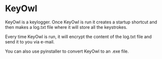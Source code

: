 # KeyOwl
KeyOwl is a keylogger. Once KeyOwl is run it creates a startup shortcut and then makes a log.txt file where it will store all 
the keystrokes. 

Every time KeyOwl is run, it will encrypt the content of the log.txt file and send it to you via e-mail.

You can also use pyinstaller to convert KeyOwl to an .exe file.

